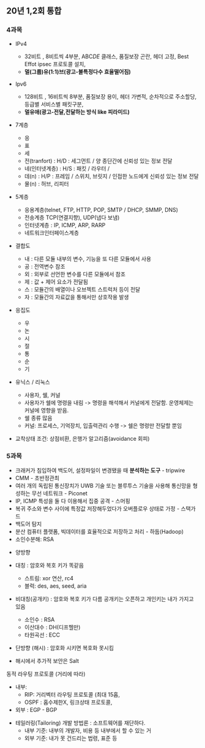 ## 20년 1,2회 통합

### 4과목
- IPv4
    - 32비트 , 8비트씩 4부분, ABC*DE* 클래스, 품질보장 곤란, 헤더 고정, Best Effot ipsec 프로토콜 설치, 
    - **멀(그룹)유(1:1)브(광고-불특정다수 효율떨어짐)**
- Ipv6
    - 128비트 , 16비트씩 8부분, 품질보장 용이, 헤더 가변적, 순차적으로 주소할당, 등급별 서비스별 패킷구분, 
    - **멀유애(광고-전달,전달하는 방식 like 피라미드)**
- 7계층
    - 응 
    - 표
    - 세
    - 전(tranfort) : H/D : 세그먼트 / 양 종단간에 신뢰성 있는 정보 전달 
    - 네(인터넷계층) : H/S : 패킷 / 라우터 / 
    - 데(n) : H/P : 프레임 / 스위치, 브릿지 / 인접한 노드에게 신뢰성 있는 정보 전달
    - 물(n) : 허브, 리피터
- 5계층
    -  응용계층(telnet, FTP, HTTP, POP, SMTP / DHCP, SMMP, DNS)
    -  전송계층 TCP(연결지향), UDP(냅다 보냄)
    -  인터넷계층 : IP, ICMP, ARP, RARP
    -  네트워크인터페이스계층
  
- 결합도
    - 내 : 다른 모듈 내부의 변수, 기능을 또 다른 모듈에서 사용
    - 공 : 전역변수 참조
    - 외 : 외부로 선언한 변수를 다른 모듈에서 참조
    - 제 : 값 + 제어 요소가 전달됨
    - 스 : 모듈간의 배열이나 오브젝트 스트럭처 등이 전달
    - 자 : 모듈간의 자료값을 통해서만 상호작용 발생  
- 응집도
    - 우
    - 논
    - 시
    - 절
    - 통
    - 순
    - 기
- 유닉스 / 리눅스
    - 사용자, 쉘, 커널
    - 사용자가 쉘에 명령을 내림 -> 명령을 해석해서 커널에게 전달함. 운영체제는 커널에 영향을 받음.
    - 쉘 종류 많음
    - 커널: 프로세스, 기억장치, 입출력관리 수행 -> 쉘은 명령만 전달할 뿐임
- 교착상태 조건: 상점비환, 은행가 알고리즘(avoidance 회피)  

### 5과목
- 크래커가 침입하여 백도어, 설정파일이 변경됐을 때 **분석하는 도구** - tripwire
- CMM - 초반정관최
- 여러 개의 독립된 통신장치가 UWB 기술 또는 블루투스 기술을 사용해 통신망을 형성하는 무선 네트워크 - Piconet
- IP, ICMP 특성을 둘 다 이용해서 집중 공격 - 스머핑
- 복귀 주소와 변수 사이에 특정값 저장해두었다가 오버플로우 상태로 가정 - 스택가드
- 백도어 탐지
- 분산 컴퓨터 플랫폼, 빅데이터를 효율적으로 저장하고 처리 - 하둡(Hadoop)
- 소인수분해: RSA

* 양방향 
- 대칭 : 암호와 복호 키가 똑같음
    - 스트림: xor 연산, rc4
    - 블럭: des, aes, seed, aria

- 비대칭(공개키) : 암호와 복호 키가 다름
공개키는 오픈하고 개인키는 내가 가지고 있음
  - 소인수 : RSA
  - 이산대수 : DH(디프헬만)
  - 타원곡선 : ECC

* 단방향 (해시) : 암호화 시키면 복호화 못시킴
 - 해시에서 추가적 보안은 Salt 

동적 라우팅 프로토콜 (거리에 따라)
- 내부: 
  - RIP: 거리벡터 라우팅 프로토콜 (최대 15홉, 
  - OSPF : 홉수제한X, 링크상태 프로토콜, 
- 외부 : EGP - BGP

* 테일러링(Tailoring) 개발 방법론 : 소프트웨어를 재단하다.
  - 내부 기준: 내부의 개발자, 비용 등 내부에서 할 수 있는 거
  - 외부 기준: 내가 못 건드리는 법령, 표준 등










